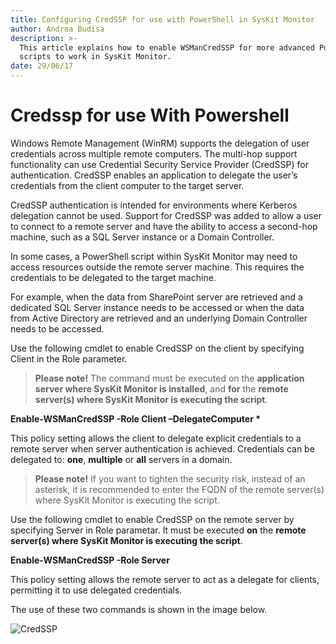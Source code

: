 ```yaml
---
title: Configuring CredSSP for use with PowerShell in SysKit Monitor
author: Andrea Budisa
description: >-
  This article explains how to enable WSManCredSSP for more advanced PowerShell
  scripts to work in SysKit Monitor.
date: 29/06/17
---
```


# Credssp for use With Powershell

Windows Remote Management \(WinRM\) supports the delegation of user credentials across multiple remote computers. The multi-hop support functionality can use Credential Security Service Provider \(CredSSP\) for authentication. CredSSP enables an application to delegate the user’s credentials from the client computer to the target server.

CredSSP authentication is intended for environments where Kerberos delegation cannot be used. Support for CredSSP was added to allow a user to connect to a remote server and have the ability to access a second-hop machine, such as a SQL Server instance or a Domain Controller.

In some cases, a PowerShell script within SysKit Monitor may need to access resources outside the remote server machine. This requires the credentials to be delegated to the target machine.

For example, when the data from SharePoint server are retrieved and a dedicated SQL Server instance needs to be accessed or when the data from Active Directory are retrieved and an underlying Domain Controller needs to be accessed.

Use the following cmdlet to enable CredSSP on the client by specifying Client in the Role parameter.

> **Please note!** The command must be executed on the **application server where SysKit Monitor is installed**, and **for** the **remote server\(s\) where SysKit Monitor is executing the script**.

**Enable-WSManCredSSP -Role Client –DelegateComputer \***

This policy setting allows the client to delegate explicit credentials to a remote server when server authentication is achieved. Credentials can be delegated to: **one**, **multiple** or **all** servers in a domain.

> **Please note!** If you want to tighten the security risk, instead of an asterisk, it is recommended to enter the FQDN of the remote server\(s\) where SysKit Monitor is executing the script.

Use the following cmdlet to enable CredSSP on the remote server by specifying Server in Role parametar. It must be executed **on** the **remote server\(s\) where SysKit Monitor is executing the script**.

**Enable-WSManCredSSP -Role Server**

This policy setting allows the remote server to act as a delegate for clients, permitting it to use delegated credentials.

The use of these two commands is shown in the image below.

![CredSSP](https://github.com/SysKitTeam/docs-monitor/tree/fa95bdb2cf4c54adef6f86337d7c84bb781d53dd/troubleshooting/#img/CredSSPcommands.png)

